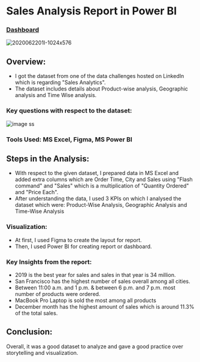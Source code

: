# Sales Analysis Report in Power BI

### [Dashboard](https://app.powerbi.com/view?r=eyJrIjoiM2YwYTZjOTAtMDNjYi00ZjFmLWFiNTQtNmRjMmJlNDA0OTg5IiwidCI6ImQ3MzA2Mjg2LTllYTUtNDUyNi05N2FjLTJmMzg2MzAwODY4MCJ9&pageName=ReportSection)

![2020062201I-1024x576](https://user-images.githubusercontent.com/72240938/208486908-ed8fd6cd-4ea9-4902-bedd-1cbc00c2dd37.png)

## Overview:

* I got the dataset from one of the data challenges hosted on LinkedIn which is regarding "Sales Analytics".
* The dataset includes details about Product-wise analysis, Geographic analysis and Time Wise analysis.

### Key questions with respect to the dataset:


![image ss](https://user-images.githubusercontent.com/72240938/208572920-bf16116e-5a22-489c-b35c-d1d3872e2cd6.png)


### Tools Used: MS Excel, Figma, MS Power BI

## Steps in the Analysis:

* With respect to the given dataset, I prepared data in MS Excel and added extra columns which are Order Time, City and Sales using "Flash command" and "Sales" which is a multiplication of "Quantity Ordered" and "Price Each".
* After understanding the data, I used 3 KPIs on which I analysed the dataset which were:
Product-Wise Analysis, Geographic Analysis and Time-Wise Analysis


### Visualization:
* At first, I used Figma to create the layout for report.
* Then, I used Power BI for creating report or dashboard.


### Key Insights from the report:
* 2019 is the best year for sales and sales in that year is 34 million.
* San Francisco has the highest number of sales overall among all cities.
* Between 11:00 a.m. and 1 p.m. & between 6 p.m. and 7 p.m. most number of products were ordered.
* MacBook Pro Laptop is sold the most among all products
* December month has the highest amount of sales which is around 11.3% of the total sales.


## Conclusion:
Overall, it was a good dataset to analyze and gave a good practice over storytelling and visualization.















